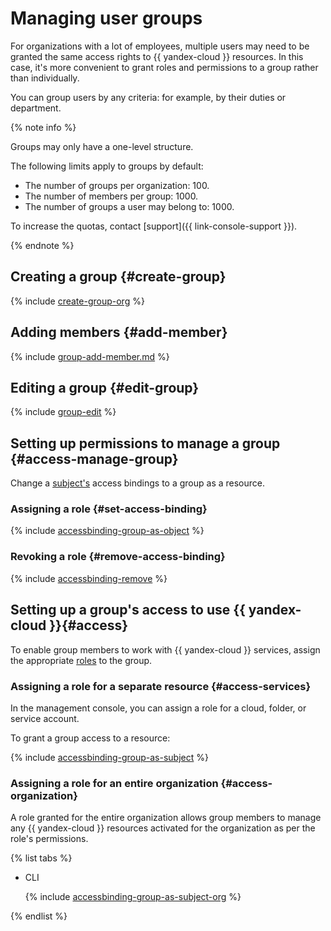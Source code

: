 # Managing user groups

For organizations with a lot of employees, multiple users may need to be granted the same access rights to {{ yandex-cloud }} resources. In this case, it's more convenient to grant roles and permissions to a group rather than individually.

You can group users by any criteria: for example, by their duties or department.

{% note info %}

Groups may only have a one-level structure.

The following limits apply to groups by default:
* The number of groups per organization: 100.
* The number of members per group: 1000.
* The number of groups a user may belong to: 1000.

To increase the quotas, contact [support]({{ link-console-support }}).

{% endnote %}

## Creating a group {#create-group}

{% include [create-group-org](../../_includes/organization/create-group-org.md) %}

## Adding members {#add-member}

{% include [group-add-member.md](../../_includes/organization/group-add-member.md) %}

## Editing a group {#edit-group}

{% include [group-edit](../../_includes/organization/group-edit.md) %}

## Setting up permissions to manage a group {#access-manage-group}

Change a [subject's](../../iam/concepts/access-control/index.md#subject) access bindings to a group as a resource.

### Assigning a role {#set-access-binding}

{% include [accessbinding-group-as-object](../../_includes/organization/accessbinding-group-as-object.md) %}

### Revoking a role {#remove-access-binding}

{% include [accessbinding-remove](../../_includes/organization/accessbinding-remove.md) %}

## Setting up a group's access to use {{ yandex-cloud }}{#access}

To enable group members to work with {{ yandex-cloud }} services, assign the appropriate [roles](../../iam/concepts/access-control/roles.md) to the group.

### Assigning a role for a separate resource {#access-services}

In the management console, you can assign a role for a cloud, folder, or service account.

To grant a group access to a resource:

{% include [accessbinding-group-as-subject](../../_includes/organization/accessbinding-group-as-subject.md) %}

### Assigning a role for an entire organization {#access-organization}

A role granted for the entire organization allows group members to manage any {{ yandex-cloud }} resources activated for the organization as per the role's permissions.

{% list tabs %}

- CLI

   {% include [accessbinding-group-as-subject-org](../../_includes/organization/accessbinding-group-as-subject-org.md) %}

{% endlist %}